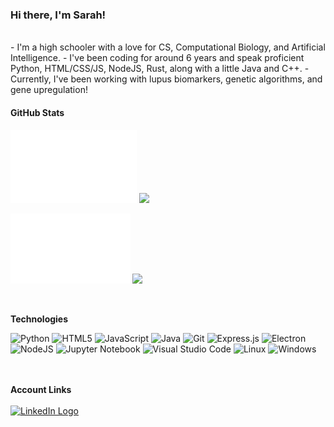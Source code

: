 <h3 align="left">Hi there, I'm Sarah!</h3>
<br>
- I'm a high schooler with a love for CS, Computational Biology, and Artificial Intelligence.
- I've been coding for around 6 years and speak proficient Python, HTML/CSS/JS, NodeJS, Rust, along with a 
little Java and C++.
- Currently, I've been working with lupus biomarkers, genetic algorithms, and gene upregulation!
<br>
<h4 align="left">
  GitHub Stats
</h4>
<p align="left">
 <img width="40%" src="https://raw.githubusercontent.com/html1101/github-stats/master/generated/overview.svg#gh-dark-mode-only"> 
 <img  width="58%" src="https://github-readme-streak-stats.herokuapp.com/?user=html1101&theme=github-dark-blue" />
</p>

<p align="left">
  <img width="38%" src="https://raw.githubusercontent.com/html1101/github-stats/master/generated/languages.svg#gh-dark-mode-only">
  <img width="56%" src="https://github-readme-stats.vercel.app/api/wakatime?username=html1101&layout=compact&theme=github_dark">
</p>

<br>

<p align="left">
 <b>Technologies</b>
 <br>
 
  ![Python](https://img.shields.io/badge/python-3670A0?style=for-the-badge&logo=python&logoColor=ffdd54)
  ![HTML5](https://img.shields.io/badge/html5-%23E34F26.svg?style=for-the-badge&logo=html5&logoColor=white)
  ![JavaScript](https://img.shields.io/badge/javascript-%23323330.svg?style=for-the-badge&logo=javascript&logoColor=%23F7DF1E)
  ![Java](https://img.shields.io/badge/java-%23ED8B00.svg?style=for-the-badge&logo=java&logoColor=white)
  ![Git](https://img.shields.io/badge/git-%23F05033.svg?style=for-the-badge&logo=git&logoColor=white)
  ![Express.js](https://img.shields.io/badge/express.js-%23404d59.svg?style=for-the-badge&logo=express&logoColor=%2361DAFB)
  ![Electron](https://img.shields.io/badge/-Electron-393C4B?style=for-the-badge&logo=electron)
  ![NodeJS](https://img.shields.io/badge/node.js-6DA55F?style=for-the-badge&logo=node.js&logoColor=white)
  ![Jupyter Notebook](https://img.shields.io/badge/jupyter-%23FA0F00.svg?style=for-the-badge&logo=jupyter&logoColor=white)
  ![Visual Studio Code](https://img.shields.io/badge/Visual%20Studio%20Code-0078d7.svg?style=for-the-badge&logo=visual-studio-code&logoColor=white)
  ![Linux](https://img.shields.io/badge/Linux-FCC624?style=for-the-badge&logo=linux&logoColor=black)
  ![Windows](https://img.shields.io/badge/Windows-black?style=for-the-badge&logo=windows&logoColor=0078D6)
  
 
 <br>
 <br>
 <b>Account Links</b>
 <br>
 <br>
 <a href="https://www.linkedin.com/in/sarah-cross-0740471b6/">
 <img width="50px" alt="LinkedIn Logo" src="https://cdn-icons-png.flaticon.com/512/174/174857.png" /></a>
</p>

<!--

Here are some ideas to get you started:

- 🔭 I’m currently working on ...
- 🌱 I’m currently learning ...
- 👯 I’m looking to collaborate on ...
- 🤔 I’m looking for help with ...
- 💬 Ask me about ...
- 📫 How to reach me: ...
- 😄 Pronouns: ...
- ⚡ Fun fact: ...
-->
